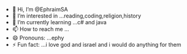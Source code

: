 - 👋 Hi, I’m @EphraimSA
- 👀 I’m interested in ...reading,coding,religion,history
- 🌱 I’m currently learning ...c# and java
- 📫 How to reach me ...
- 😄 Pronouns: ...ephy
- ⚡ Fun fact: ...i love god and israel and i would do anything for them

<!---
EphraimSA/EphraimSA is a ✨ special ✨ repository because its `README.md` (this file) appears on your GitHub profile.
You can click the Preview link to take a look at your changes.
--->
